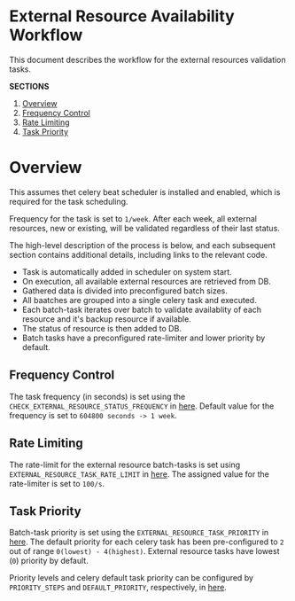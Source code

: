 # External Resource Availability Workflow

This document describes the workflow for the external resources validation tasks.

**SECTIONS**

1. [Overview](#overview)
1. [Frequency Control](#frequency-control)
1. [Rate Limiting](#rate-limiting)
1. [Task Priority](#task-priority)


# Overview

This assumes thet celery beat scheduler is installed and enabled, which is required for the task scheduling.

Frequency for the task is set to `1/week`. After each week, all external resources, new or existing, will be validated regardless of their last status.

The high-level description of the process is below, and each subsequent section contains additional details, including links to the relevant code.

* Task is automatically added in scheduler on system start.
* On execution, all available external resources are retrieved from DB.
* Gathered data is divided into preconfigured batch sizes.
* All baatches are grouped into a single celery task and executed.
* Each batch-task iterates over batch to validate availablity of each resource and it's backup resource if available.
* The status of resource is then added to DB.
* Batch tasks have a preconfigured rate-limiter and lower priority by default.


## Frequency Control

The task frequency (in seconds) is set using the `CHECK_EXTERNAL_RESOURCE_STATUS_FREQUENCY` in [here](/main/settings.py). Default value for the frequency is set to `604800 seconds -> 1 week`.


## Rate Limiting
The rate-limit for the external resource batch-tasks is set using `EXTERNAL_RESOURCE_TASK_RATE_LIMIT` in [here](constants.py). The assigned value for the rate-limiter is set to `100/s`.

## Task Priority
Batch-task priority is set using the `EXTERNAL_RESOURCE_TASK_PRIORITY` in [here](constants.py). The default priority for each celery task has been  pre-configured to `2` out of range `0(lowest) - 4(highest)`. External resource tasks have lowest (`0`) priority by default.

Priority levels and celery default task priority can be configured by `PRIORITY_STEPS` and `DEFAULT_PRIORITY`, respectively, in [here](/main/constants.py).

